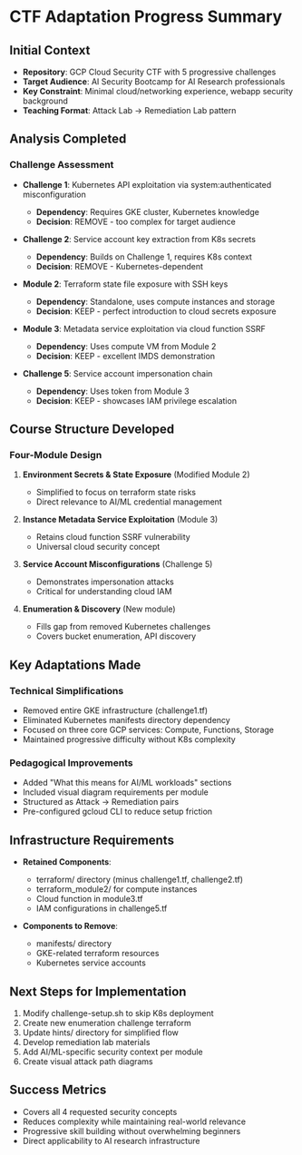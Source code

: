 # CTF Adaptation Progress Summary

## Initial Context
- **Repository**: GCP Cloud Security CTF with 5 progressive challenges
- **Target Audience**: AI Security Bootcamp for AI Research professionals
- **Key Constraint**: Minimal cloud/networking experience, webapp security background
- **Teaching Format**: Attack Lab → Remediation Lab pattern

## Analysis Completed

### Challenge Assessment
- **Challenge 1**: Kubernetes API exploitation via system:authenticated misconfiguration
  - **Dependency**: Requires GKE cluster, Kubernetes knowledge
  - **Decision**: REMOVE - too complex for target audience
  
- **Challenge 2**: Service account key extraction from K8s secrets
  - **Dependency**: Builds on Challenge 1, requires K8s context
  - **Decision**: REMOVE - Kubernetes-dependent

- **Module 2**: Terraform state file exposure with SSH keys
  - **Dependency**: Standalone, uses compute instances and storage
  - **Decision**: KEEP - perfect introduction to cloud secrets exposure

- **Module 3**: Metadata service exploitation via cloud function SSRF
  - **Dependency**: Uses compute VM from Module 2
  - **Decision**: KEEP - excellent IMDS demonstration

- **Challenge 5**: Service account impersonation chain
  - **Dependency**: Uses token from Module 3
  - **Decision**: KEEP - showcases IAM privilege escalation

## Course Structure Developed

### Four-Module Design
1. **Environment Secrets & State Exposure** (Modified Module 2)
   - Simplified to focus on terraform state risks
   - Direct relevance to AI/ML credential management

2. **Instance Metadata Service Exploitation** (Module 3)
   - Retains cloud function SSRF vulnerability
   - Universal cloud security concept

3. **Service Account Misconfigurations** (Challenge 5)
   - Demonstrates impersonation attacks
   - Critical for understanding cloud IAM

4. **Enumeration & Discovery** (New module)
   - Fills gap from removed Kubernetes challenges
   - Covers bucket enumeration, API discovery

## Key Adaptations Made

### Technical Simplifications
- Removed entire GKE infrastructure (challenge1.tf)
- Eliminated Kubernetes manifests directory dependency
- Focused on three core GCP services: Compute, Functions, Storage
- Maintained progressive difficulty without K8s complexity

### Pedagogical Improvements
- Added "What this means for AI/ML workloads" sections
- Included visual diagram requirements per module
- Structured as Attack → Remediation pairs
- Pre-configured gcloud CLI to reduce setup friction

## Infrastructure Requirements
- **Retained Components**:
  - terraform/ directory (minus challenge1.tf, challenge2.tf)
  - terraform_module2/ for compute instances
  - Cloud function in module3.tf
  - IAM configurations in challenge5.tf

- **Components to Remove**:
  - manifests/ directory
  - GKE-related terraform resources
  - Kubernetes service accounts

## Next Steps for Implementation
1. Modify challenge-setup.sh to skip K8s deployment
2. Create new enumeration challenge terraform
3. Update hints/ directory for simplified flow
4. Develop remediation lab materials
5. Add AI/ML-specific security context per module
6. Create visual attack path diagrams

## Success Metrics
- Covers all 4 requested security concepts
- Reduces complexity while maintaining real-world relevance
- Progressive skill building without overwhelming beginners
- Direct applicability to AI research infrastructure
